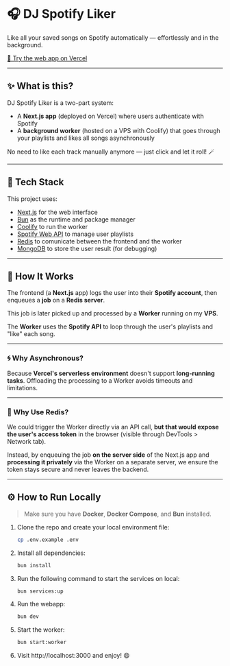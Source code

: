 # 🎧 DJ Spotify Liker

Like all your saved songs on Spotify automatically — effortlessly and in the background.

[🚀 Try the web app on Vercel](https://dj-liker.vercel.app)

---

## ✨ What is this?

DJ Spotify Liker is a two-part system:

- A **Next.js app** (deployed on Vercel) where users authenticate with Spotify
- A **background worker** (hosted on a VPS with Coolify) that goes through your playlists and likes all songs asynchronously

No need to like each track manually anymore — just click and let it roll! 🪄

---

## 🧱 Tech Stack

This project uses:

- [Next.js](https://nextjs.org/) for the web interface
- [Bun](https://bun.sh/) as the runtime and package manager
- [Coolify](https://coolify.io/) to run the worker
- [Spotify Web API](https://developer.spotify.com/documentation/web-api/) to manage user playlists
- [Redis](https://redis.io) to comunicate between the frontend and the worker
- [MongoDB](https://www.mongodb.com) to store the user result (for debugging)

---

## 🔧 How It Works

The frontend (a **Next.js** app) logs the user into their **Spotify account**, then enqueues a **job** on a **Redis server**.

This job is later picked up and processed by a **Worker** running on my **VPS**.

The **Worker** uses the **Spotify API** to loop through the user's playlists and "like" each song.

---

### 🌀 Why Asynchronous?

Because **Vercel's serverless environment** doesn't support **long-running tasks**.
Offloading the processing to a Worker avoids timeouts and limitations.

---

### 🔐 Why Use Redis?

We could trigger the Worker directly via an API call, **but that would expose the user's access token** in the browser (visible through DevTools > Network tab).

Instead, by enqueuing the job **on the server side** of the Next.js app and **processing it privately** via the Worker on a separate server, we ensure the token stays secure and never leaves the backend.

---

## ⚙️ How to Run Locally

> Make sure you have **Docker**, **Docker Compose**, and **Bun** installed.

1. Clone the repo and create your local environment file:
   ```bash
   cp .env.example .env
   ```
2. Install all dependencies:
   ```bash
   bun install
   ```
3. Run the following command to start the services on local:
   ```bash
   bun services:up
   ```
4. Run the webapp:
   ```bash
   bun dev
   ```
5. Start the worker:
   ```bash
   bun start:worker
   ```
6. Visit http://localhost:3000 and enjoy! 😄
